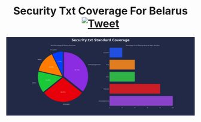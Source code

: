 <h1 align="center">Security Txt Coverage For Belarus <a href="#"><img src="https://img.shields.io/badge/Tweet--lightgrey?logo=twitter&style=social" alt="Tweet" height="20"/></a></h1>
<img src=results.png>
